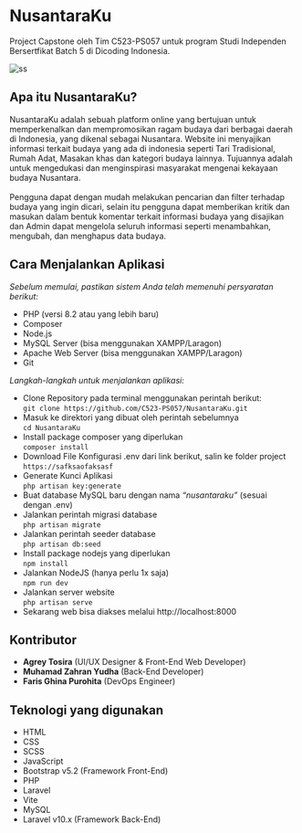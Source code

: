 # NusantaraKu
Project Capstone oleh Tim C523-PS057 untuk program Studi Independen Bersertfikat Batch 5 di Dicoding Indonesia.

![ss](https://github.com/C523-PS057/NusantaraKu/assets/44093021/7e89b801-e5b8-4f2c-929c-623e9db2748d)


## Apa itu NusantaraKu?
NusantaraKu adalah sebuah platform online yang bertujuan untuk memperkenalkan dan mempromosikan ragam budaya dari berbagai daerah di Indonesia, yang dikenal sebagai Nusantara. Website ini menyajikan informasi terkait budaya yang ada di indonesia seperti Tari Tradisional, Rumah Adat, Masakan khas dan kategori budaya lainnya. Tujuannya adalah untuk mengedukasi dan menginspirasi masyarakat mengenai kekayaan budaya Nusantara. <br/><br/>
Pengguna dapat dengan mudah melakukan pencarian dan filter terhadap budaya yang ingin dicari, selain itu pengguna dapat memberikan kritik dan masukan dalam bentuk komentar terkait informasi budaya yang disajikan dan Admin dapat mengelola seluruh informasi seperti menambahkan, mengubah, dan menghapus data budaya.

## Cara Menjalankan Aplikasi
*Sebelum memulai, pastikan sistem Anda telah memenuhi persyaratan berikut:*
- PHP (versi 8.2 atau yang lebih baru)
- Composer
- Node.js
- MySQL Server (bisa menggunakan XAMPP/Laragon)
- Apache Web Server (bisa menggunakan XAMPP/Laragon)
- Git

*Langkah-langkah untuk menjalankan aplikasi:*
- Clone Repository pada terminal menggunakan perintah berikut: <br/>
``` git clone https://github.com/C523-PS057/NusantaraKu.git ```
- Masuk ke direktori yang dibuat oleh perintah sebelumnya <br/>
``` cd NusantaraKu ```
- Install package composer yang diperlukan <br/>
``` composer install ```
- Download File Konfigurasi .env dari link berikut, salin ke folder project <br/>
``` https://safksaofaksasf ```
- Generate Kunci Aplikasi <br/>
``` php artisan key:generate ```
- Buat database MySQL baru dengan nama *“nusantaraku”* (sesuai dengan .env) <br/>
- Jalankan perintah migrasi database <br/>
``` php artisan migrate ```
- Jalankan perintah seeder database <br/>
``` php artisan db:seed ```
- Install package nodejs yang diperlukan <br/>
``` npm install ```
- Jalankan NodeJS (hanya perlu 1x saja) <br/>
``` npm run dev ```
- Jalankan server website <br/>
``` php artisan serve ```
- Sekarang web bisa diakses melalui http://localhost:8000 <br/>

## Kontributor
- **Agrey Tosira** (UI/UX Designer & Front-End Web Developer)
- **Muhamad Zahran Yudha** (Back-End Developer)
- **Faris Ghina Purohita** (DevOps Engineer)

## Teknologi yang digunakan
- HTML
- CSS
- SCSS
- JavaScript
- Bootstrap v5.2 (Framework Front-End)
- PHP
- Laravel
- Vite
- MySQL
- Laravel v10.x (Framework Back-End)
